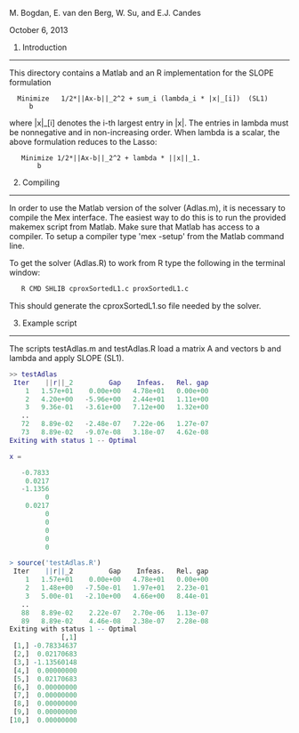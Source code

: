 M. Bogdan, E. van den Berg, W. Su, and E.J. Candes

October 6, 2013

1. Introduction
---------------

This directory contains a Matlab and an R implementation for the
SLOPE formulation

```
  Minimize   1/2*||Ax-b||_2^2 + sum_i (lambda_i * |x|_[i])  (SL1)
     b
```
where |x|_[i] denotes the i-th largest entry in |x|. The entries
in lambda must be nonnegative and in non-increasing order. When
lambda is a scalar, the above formulation reduces to the Lasso:

```
   Minimize 1/2*||Ax-b||_2^2 + lambda * ||x||_1.
       b
```

2. Compiling
------------

In order to use the Matlab version of the solver (Adlas.m), it
is necessary to compile the Mex interface. The easiest way to
do this is to run the provided makemex script from Matlab. Make
sure that Matlab has access to a compiler. To setup a compiler
type 'mex -setup' from the Matlab command line.

To get the solver (Adlas.R) to work from R type the following
in the terminal window:

```bash
   R CMD SHLIB cproxSortedL1.c proxSortedL1.c
```
This should generate the cproxSortedL1.so file needed by the
solver.


3. Example script
-----------------

The scripts testAdlas.m and testAdlas.R load a matrix A and
vectors b and lambda and apply SLOPE (SL1).


```Matlab
>> testAdlas
 Iter    ||r||_2         Gap    Infeas.   Rel. gap
    1   1.57e+01    0.00e+00   4.78e+01   0.00e+00
    2   4.20e+00   -5.96e+00   2.44e+01   1.11e+00
    3   9.36e-01   -3.61e+00   7.12e+00   1.32e+00
   ..
   72   8.89e-02   -2.48e-07   7.22e-06   1.27e-07
   73   8.89e-02   -9.07e-08   3.18e-07   4.62e-08
Exiting with status 1 -- Optimal

x =

   -0.7833
    0.0217
   -1.1356
         0
    0.0217
         0
         0
         0
         0
         0
```

```R
> source('testAdlas.R')
 Iter    ||r||_2         Gap    Infeas.   Rel. gap
    1   1.57e+01    0.00e+00   4.78e+01   0.00e+00
    2   1.48e+00   -7.50e-01   1.97e+01   2.23e-01
    3   5.00e-01   -2.10e+00   4.66e+00   8.44e-01
   ..
   88   8.89e-02    2.22e-07   2.70e-06   1.13e-07
   89   8.89e-02    4.46e-08   2.38e-07   2.28e-08
Exiting with status 1 -- Optimal
             [,1]
 [1,] -0.78334637
 [2,]  0.02170683
 [3,] -1.13560148
 [4,]  0.00000000
 [5,]  0.02170683
 [6,]  0.00000000
 [7,]  0.00000000
 [8,]  0.00000000
 [9,]  0.00000000
[10,]  0.00000000
```
